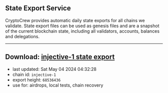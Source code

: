 ## State Export Service
CryptoCrew provides automatic daily state exports for all chains we validate. State export files can be used as genesis files and are a snapshot of the current blockchain state, including all validators, accounts, balances and delegations.

---
**Download: [injective-1 state export](https://dl-eu2.ccvalidators.com/SERVICE/injective/injective-1_export_68536436.json)**
---

- last updated: Sat May 04 2024 04:32:28
- chain id: `injective-1`
- export height: `68536436`
- use for: airdrops, local tests, chain recovery
